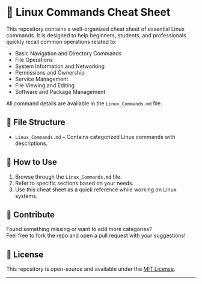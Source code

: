 # 🐧 Linux Commands Cheat Sheet

This repository contains a well-organized cheat sheet of essential Linux commands. It is designed to help beginners, students, and professionals quickly recall common operations related to:

- Basic Navigation and Directory Commands
- File Operations
- System Information and Networking
- Permissions and Ownership
- Service Management
- File Viewing and Editing
- Software and Package Management

All command details are available in the `Linux_Commands.md` file.

## 📂 File Structure

- `Linux_Commands.md` – Contains categorized Linux commands with descriptions.

## 🚀 How to Use

1. Browse through the `Linux_Commands.md` file.
2. Refer to specific sections based on your needs.
3. Use this cheat sheet as a quick reference while working on Linux systems.

## 🤝 Contribute

Found something missing or want to add more categories?  
Feel free to fork the repo and open a pull request with your suggestions!

## 📝 License

This repository is open-source and available under the [MIT License](LICENSE).

---
